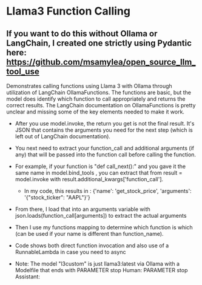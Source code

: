 # Llama3 Function Calling

## If you want to do this without Ollama or LangChain, I created one strictly using Pydantic here: https://github.com/msamylea/open_source_llm_tool_use

Demonstrates calling functions using Llama 3 with Ollama through utilization of LangChain OllamaFunctions.  The functions are basic, but the model does identify which function to call appropriately and returns the correct results.
The LangChain documentation on OllamaFunctions is pretty unclear and missing some of the key elements needed to make it work.

- After you use model.invoke, the return you get is not the final result.  It's JSON that contains the arguments you need for the next step (which is left out of LangChain documentation).
- You next need to extract your function_call and additional arguments (if any) that will be passed into the function call before calling the function.
- For example, if your function is "def call_next():" and you gave it the same name in model.bind_tools , you can extract that from  result = model.invoke with result.additional_kwargs['function_call'].
  - In my code, this results in : {'name': 'get_stock_price', 'arguments': '{"stock_ticker": "AAPL"}'}
- From there, I load that into an arguments variable with json.loads(function_call[arguments]) to extract the actual arguments
- Then I use my functions mapping to determine which function is which (can be used if your name is different than function_name).
- Code shows both direct function invocation and also use of a RunnableLambda in case you need to async

- Note: The model "l3custom" is just llama3:latest via Ollama with a Modelfile that ends with PARAMETER stop Human: PARAMETER stop Assistant:

  

